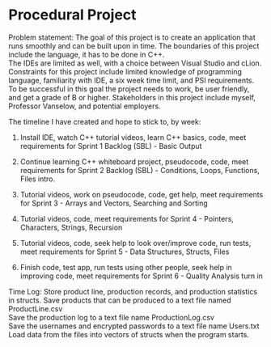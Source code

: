 # Procedural Project 
Problem statement: 
The goal of this project is to create an application that runs smoothly and can be built upon in time. 
The boundaries of this project include the language, it has to be done in C++.  
The IDEs are limited as well, with a choice between Visual Studio and cLion.  
Constraints for this project include limited knowledge of programming language, familiarity with IDE, 
a six week time limit, and PSI requirements. 
To be successful in this goal the project needs to work, be user friendly, and get a grade of B or higher. 
Stakeholders in this project include myself, Professor Vanselow, and potential employers. 

The timeline I have created and hope to stick to, by week: 

1. Install IDE, watch C++ tutorial videos, learn C++ basics, code, meet requirements for Sprint 1 Backlog (SBL) - Basic Output 

2. Continue learning C++ whiteboard project, pseudocode, code, meet requirements for Sprint 2 Backlog (SBL) - Conditions, Loops, Functions, Files intro.  

3. Tutorial videos, work on pseudocode, code, get help, meet requirements for Sprint 3 - Arrays and Vectors, Searching and Sorting 

4. Tutorial videos, code, meet requirements for Sprint 4 - Pointers, Characters, Strings, Recursion 

5. Tutorial videos, code, seek help to look over/improve code, run tests, meet requirements for Sprint 5 - Data Structures, Structs, Files

6. Finish code, test app, run tests using other people, seek help in improving code, meet requirements for Sprint 6 - Quality Analysis turn in 

Time Log: 
Store product line, production records, and production statistics in structs. 
Save products that can be produced to a text file named ProductLine.csv  
Save the production log to a text file name ProductionLog.csv  
Save the usernames and encrypted passwords to a text file name Users.txt 
Load data from the files into vectors of structs when the program starts. 
